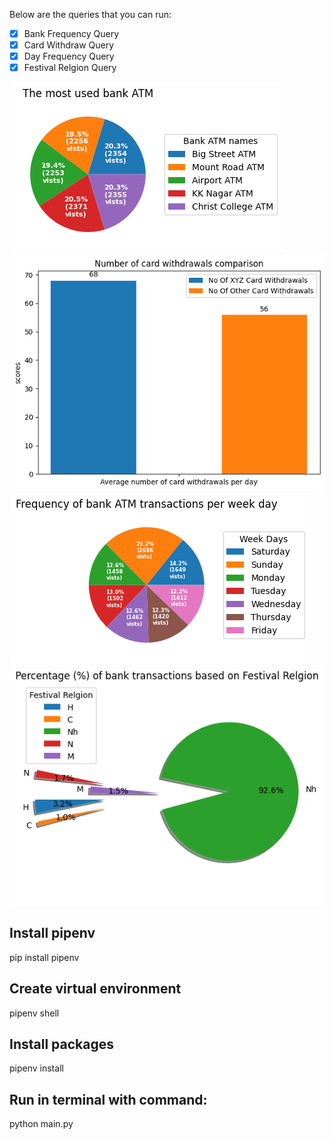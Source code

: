 Below are the queries that you can run:
 
- [x] Bank Frequency Query
- [x] Card Withdraw Query
- [x] Day Frequency Query
- [x] Festival Relgion Query

![Bank Frequency Query](/chart_images/bank-atm_pie-chart.png)
![Card Withdraw Query](/chart_images/card_withdrawals-bar_chart.png)
![Day Frequency Query](/chart_images/week_day_pie-chart.png)
![Festival Relgion Query](/chart_images/festival-relgion_pie-chart.png)


## Install pipenv
pip install pipenv

## Create virtual environment
pipenv shell

## Install packages
pipenv install

## Run in terminal with command:
python main.py

